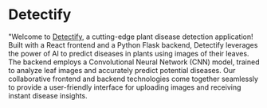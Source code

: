 # Detectify
"Welcome to <a href="https://plantdetectify.netlify.app">Detectify</a>, a cutting-edge plant disease detection application! Built with a React frontend and a Python Flask backend, Detectify leverages the power of AI to predict diseases in plants using images of their leaves. The backend employs a Convolutional Neural Network (CNN) model, trained to analyze leaf images and accurately predict potential diseases. Our collaborative frontend and backend technologies come together seamlessly to provide a user-friendly interface for uploading images and receiving instant disease insights.
